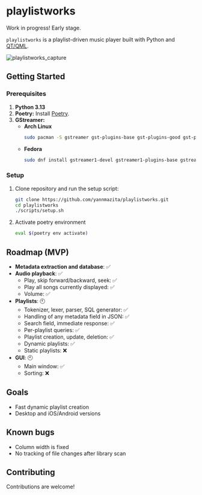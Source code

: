# playlistworks

Work in progress! Early stage.

`playlistworks` is a playlist-driven music player built with Python and [QT/QML](https://doc.qt.io/qt-6/qmlreference.html).

![playlistworks_capture](https://github.com/user-attachments/assets/fd2aa53f-1f07-41a4-9a73-fa7a5acaed6f)

## Getting Started

### Prerequisites

1.  **Python 3.13**
2.  **Poetry:** Install [Poetry](https://python-poetry.org/docs/#installation).
3.  **GStreamer:**
    *   **Arch Linux**
        ```bash
        sudo pacman -S gstreamer gst-plugins-base gst-plugins-good gst-plugins-bad gst-plugins-ugly gst-libav python-gobject
        ```
    *   **Fedora**
        ```bash
        sudo dnf install gstreamer1-devel gstreamer1-plugins-base gstreamer1-plugins-good gstreamer1-plugins-bad-free gstreamer1-plugins-ugly python3-gobject
        ```

### Setup

1.  Clone repository and run the setup script:
    
    ```bash
    git clone https://github.com/yannmazita/playlistworks.git
    cd playlistworks
    ./scripts/setup.sh
    ```
2.  Activate poetry environment
    ```bash
    eval $(poetry env activate)
    ```

## Roadmap (MVP)
- **Metadata extraction and database**: ✅
- **Audio playback**: ✅
    *   Play, skip forward/backward, seek: ✅
    *   Play all songs currently displayed: ✅
    *   Volume: ✅
- **Playlists**: 🕙
    *   Tokenizer, lexer, parser, SQL generator: ✅
    *   Handling of any metadata field in JSON: ✅
    *   Search field, immediate response: ✅
    *   Per-playlist queries: ✅
    *   Playlist creation, update, deletion: ✅
    *   Dynamic playlists: ✅
    *   Static playlists: ❌
- **GUI**: 🕙
    *   Main window:  ✅
    *   Sorting: ❌

## Goals
- Fast dynamic playlist creation
- Desktop and iOS/Android versions

## Known bugs
- Column width is fixed
- No tracking of file changes after library scan

## Contributing

Contributions are welcome!
